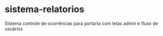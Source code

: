 # sistema-relatorios
Sistema controle de ocorrências para portaria com telas admin e fluxo de usuários
